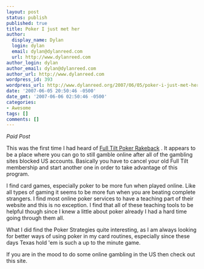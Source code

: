 ```yaml
---
layout: post
status: publish
published: true
title: Poker I just met her
author:
  display_name: Dylan
  login: dylan
  email: dylan@dylanreed.com
  url: http://www.dylanreed.com
author_login: dylan
author_email: dylan@dylanreed.com
author_url: http://www.dylanreed.com
wordpress_id: 393
wordpress_url: http://www.dylanreed.org/2007/06/05/poker-i-just-met-her/
date: '2007-06-05 20:50:46 -0500'
date_gmt: '2007-06-06 02:50:46 -0500'
categories:
- Awesome
tags: []
comments: []
---
```

<p><em>Paid Post</em></p>
<p>This was the first time I had heard of <a href="http://www.poker-strategy.org/default.aspx?tabid=205">Full Tilt Poker Rakeback</a>  . It appears to be a place where you can go to still gamble online after all of the gambling sites blocked US accounts. Basically you have to cancel your old Full Tilt membership and start another one in order to take advantage of this program.</p>
<p>I find card games, especially poker to be more fun when played online. Like all types of gaming it seems to be more fun when you are beating complete strangers. I find most online poker services to have a teaching part of their website and this is no exception. I find that all of these teaching tools to be helpful though since I knew a little about poker already I had a hard time going through them all.</p>
<p>What I did find the Poker Strategies quite interesting, as I am always looking for better ways of using poker in my card routines, especially since these days Texas hold 'em is such a up to the minute game.</p>
<p>If you are in the mood to do some online gambling in the US then check out this site.</p>
